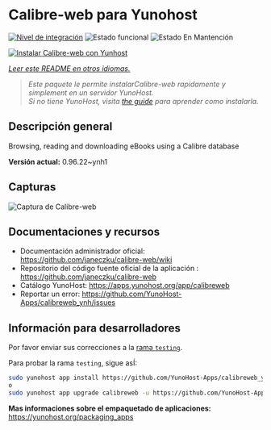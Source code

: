 <!--
Este archivo README esta generado automaticamente<https://github.com/YunoHost/apps/tree/master/tools/readme_generator>
No se debe editar a mano.
-->

# Calibre-web para Yunohost

[![Nivel de integración](https://dash.yunohost.org/integration/calibreweb.svg)](https://ci-apps.yunohost.org/ci/apps/calibreweb/) ![Estado funcional](https://ci-apps.yunohost.org/ci/badges/calibreweb.status.svg) ![Estado En Mantención](https://ci-apps.yunohost.org/ci/badges/calibreweb.maintain.svg)

[![Instalar Calibre-web con Yunhost](https://install-app.yunohost.org/install-with-yunohost.svg)](https://install-app.yunohost.org/?app=calibreweb)

*[Leer este README en otros idiomas.](./ALL_README.md)*

> *Este paquete le permite instalarCalibre-web rapidamente y simplement en un servidor YunoHost.*  
> *Si no tiene YunoHost, visita [the guide](https://yunohost.org/install) para aprender como instalarla.*

## Descripción general

Browsing, reading and downloading eBooks using a Calibre database

**Versión actual:** 0.96.22~ynh1

## Capturas

![Captura de Calibre-web](./doc/screenshots/screenshot.png)

## Documentaciones y recursos

- Documentación administrador oficial: <https://github.com/janeczku/calibre-web/wiki>
- Repositorio del código fuente oficial de la aplicación : <https://github.com/janeczku/calibre-web>
- Catálogo YunoHost: <https://apps.yunohost.org/app/calibreweb>
- Reportar un error: <https://github.com/YunoHost-Apps/calibreweb_ynh/issues>

## Información para desarrolladores

Por favor enviar sus correcciones a la [rama `testing`](https://github.com/YunoHost-Apps/calibreweb_ynh/tree/testing).

Para probar la rama `testing`, sigue asÍ:

```bash
sudo yunohost app install https://github.com/YunoHost-Apps/calibreweb_ynh/tree/testing --debug
o
sudo yunohost app upgrade calibreweb -u https://github.com/YunoHost-Apps/calibreweb_ynh/tree/testing --debug
```

**Mas informaciones sobre el empaquetado de aplicaciones:** <https://yunohost.org/packaging_apps>
